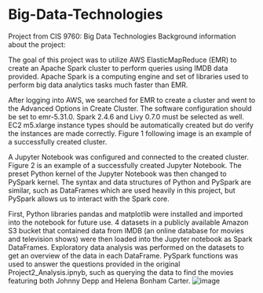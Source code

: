 # Big-Data-Technologies
Project from CIS 9760: Big Data Technologies
Background information about the project:

The goal of this project was to utilize AWS ElasticMapReduce (EMR) to create an Apache Spark cluster to perform queries using IMDB data provided.  Apache Spark is a computing engine and set of libraries used to perform big data analytics tasks much faster than EMR.  

After logging into AWS, we searched for EMR to create a cluster and went to the Advanced Options in Create Cluster. The software configuration should be set to emr-5.31.0. Spark 2.4.6 and Livy 0.7.0 must be selected as well. EC2 m5.xlarge instance types should be automatically created but do verify the instances are made correctly. Figure 1 following image is an example of a successfully created cluster. 

A Jupyter Notebook was configured and connected to the created cluster. Figure 2 is an example of a successfully created Jupyter Notebook. The preset Python kernel of the Jupyter Notebook was then changed to PySpark kernel. The syntax and data structures  of Python and PySpark are similar, such as DataFrames which are used heavily in this project, but PySpark allows us to interact with the Spark core.   

First, Python libraries pandas and matplotlib were installed and imported into the notebook for future use. 4 datasets in a publicly available Amazon S3 bucket that contained data from IMDB (an online database for movies and television shows) were then loaded into the Jupyter notebook as Spark DataFrames. Exploratory data analysis was performed on the datasets to get an overview of the data in each DataFrame. PySpark functions was used to answer the questions provided in the original Project2_Analysis.ipnyb, such as querying the data to find the movies featuring both Johnny Depp and Helena Bonham Carter.
![image](https://user-images.githubusercontent.com/68415015/211651870-47638491-9623-4395-865f-d47470b99cd2.png)
